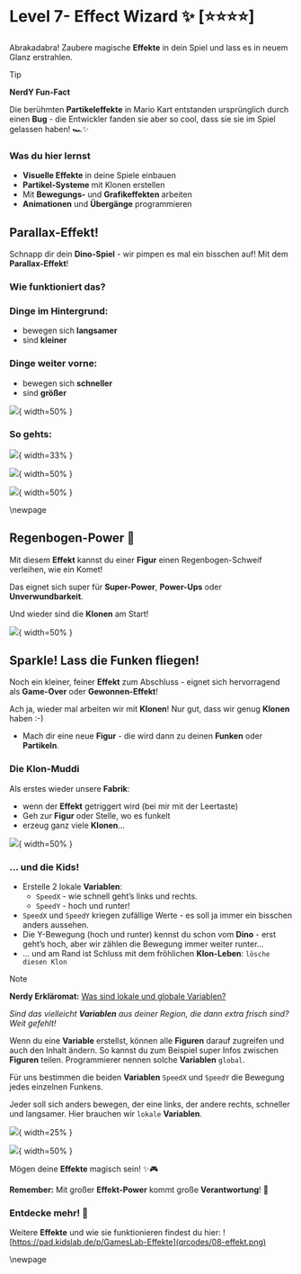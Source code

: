 # Level 7- Effect Wizard ✨ [⭐⭐⭐⭐]
Abrakadabra! Zaubere magische **Effekte** in dein Spiel und lass es in neuem Glanz erstrahlen.

> [!TIP]
>
> **NerdY Fun-Fact**
>
> Die berühmten **Partikeleffekte** in Mario Kart entstanden ursprünglich durch einen **Bug** - die Entwickler fanden sie aber so cool, dass sie sie im Spiel gelassen haben! 🏎️✨

### Was du hier lernst 

- **Visuelle Effekte** in deine Spiele einbauen
- **Partikel-Systeme** mit Klonen erstellen
- Mit **Bewegungs-** und **Grafikeffekten** arbeiten
- **Animationen** und **Übergänge** programmieren

## Parallax-Effekt!

Schnapp dir dein **Dino-Spiel** - wir pimpen es mal ein bisschen auf! Mit dem **Parallax-Effekt**!

### Wie funktioniert das?

### Dinge im Hintergrund: 
- bewegen sich **langsamer**
- sind **kleiner**

### Dinge weiter vorne:
- bewegen sich **schneller**
- sind **größer**

![](bilder/paralax.jpg){ width=50% }

### So gehts:

![](screenshots/paralax/Variable-erstellen-beschriftet.png){ width=33% }

![](screenshots/paralax/Paralax-Code-Master.png){ width=50% } 

![](screenshots/paralax/Paralax-Code-Klone.png){ width=50% }



\newpage

## Regenbogen-Power 🌈

Mit diesem **Effekt** kannst du einer **Figur** einen Regenbogen-Schweif verleihen, wie ein Komet! 

Das eignet sich super für **Super-Power**, **Power-Ups** oder **Unverwundbarkeit**.

Und wieder sind die **Klonen** am Start!

![](screenshots/08-Regenbogen-Effekt.png){ width=50% }



## Sparkle! Lass die Funken fliegen!

Noch ein kleiner, feiner **Effekt** zum Abschluss - eignet sich hervorragend als **Game-Over** oder **Gewonnen-Effekt**!

Ach ja, wieder mal arbeiten wir mit **Klonen**! Nur gut, dass wir genug **Klonen** haben :-)

- Mach dir eine neue **Figur** - die wird dann zu deinen **Funken** oder **Partikeln**.

### Die **Klon-Muddi**

Als erstes wieder unsere **Fabrik**: 

- wenn der **Effekt** getriggert wird (bei mir mit der Leertaste)
- Geh zur **Figur** oder Stelle, wo es funkelt
- erzeug ganz viele **Klonen**...

![](screenshots/08-Sparkle1.png){ width=50% }

### ... und die **Kids!**

- Erstelle 2 lokale **Variablen**:
  - `SpeedX` - wie schnell geht’s links und rechts.
  - `SpeedY` - hoch und runter!
- `SpeedX` und `SpeedY` kriegen zufällige Werte - es soll ja immer ein bisschen anders aussehen.
- Die Y-Bewegung (hoch und runter) kennst du schon vom **Dino** - erst geht’s hoch, aber wir zählen die Bewegung immer weiter runter... 
- ... und am Rand ist Schluss mit dem fröhlichen **Klon-Leben**: `lösche diesen Klon`

> [!NOTE]
>
> **Nerdy Erkläromat:** <u>Was sind lokale und globale Variablen?</u>
>
> *Sind das vielleicht **Variablen** aus deiner Region, die dann extra frisch sind? Weit gefehlt!*
>
> Wenn du eine **Variable** erstellst, können alle **Figuren** darauf zugreifen und auch den Inhalt ändern. So kannst du zum Beispiel super Infos zwischen **Figuren** teilen. Programmierer nennen solche **Variablen** `global`.
>
> Für uns bestimmen die beiden **Variablen** `SpeedX` und `SpeedY` die Bewegung jedes einzelnen Funkens. 
>
> Jeder soll sich anders bewegen, der eine links, der andere rechts, schneller und langsamer. Hier brauchen wir `lokale` **Variablen**. 
>
> ![](screenshots/LokaleVariable.png){ width=25% }

![](screenshots/08-Sparkle2.png){ width=50% }

Mögen deine **Effekte** magisch sein! ✨🎮

**Remember:** Mit großer **Effekt-Power** kommt große **Verantwortung**! 🧙

### Entdecke mehr! 📱

Weitere **Effekte** und wie sie funktionieren findest du hier: 
![https://pad.kidslab.de/p/GamesLab-Effekte](qrcodes/08-effekt.png)

\newpage